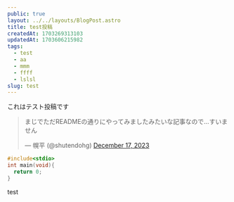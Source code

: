 ```yaml
---
public: true
layout: ../../layouts/BlogPost.astro
title: test投稿
createdAt: 1703269313103
updatedAt: 1703606215982
tags:
  - test
  - aa
  - mmm
  - ffff
  - lslsl
slug: test
---
```

これはテスト投稿です

<blockquote class="twitter-tweet"><p lang="ja" dir="ltr">まじでただREADMEの通りにやってみましたみたいな記事なので…すいません</p>&mdash; 幌平 (@shutendohg) <a href="https://twitter.com/shutendohg/status/1736369158466740451?ref_src=twsrc%5Etfw">December 17, 2023</a></blockquote> <script async src="https://platform.twitter.com/widgets.js" charset="utf-8"></script>

``` c
#include<stdio>
int main(void){
  return 0;
}
```
test